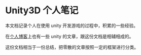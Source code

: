 # Unity3D 个人笔记

本文档记录个人在使用 unity 开发游戏的过程中，积累的一些经验。

在[个人博客](https://weikunou.github.io)上也有一些 unity 的文章，跟这份文档是相辅相成的。

这份文档相当于一份总结，把零散的文章按照一定的框架进行分类。

